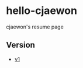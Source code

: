 # hello-cjaewon
cjaewon's resume page


## Version
- [v1](https://github.com/cjaewon/_cjaewon.github.io/tree/v1.0.0)
